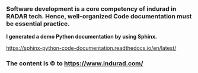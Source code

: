 ### Software development is a core competency of indurad in RADAR tech. Hence, well-organized Code documentation must be essential practice.
**I generated a demo Python documentation by using Sphinx.**

https://sphinx-python-code-documentation.readthedocs.io/en/latest/

### The content is &copy; to https://www.indurad.com/

